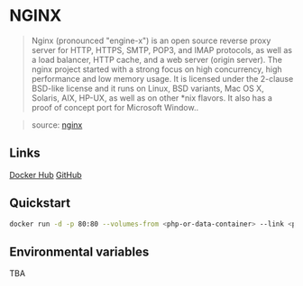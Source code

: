 # NGINX

> Nginx (pronounced "engine-x") is an open source reverse proxy server for HTTP, HTTPS, SMTP, POP3, and IMAP protocols, as well as a load balancer, HTTP cache, and a web server (origin server). The nginx project started with a strong focus on high concurrency, high performance and low memory usage. It is licensed under the 2-clause BSD-like license and it runs on Linux, BSD variants, Mac OS X, Solaris, AIX, HP-UX, as well as on other *nix flavors. It also has a proof of concept port for Microsoft Window..

> source: [nginx](https://hub.docker.com/_/nginx/)

## Links

[Docker Hub](https://hub.docker.com/r/drupaldocker/nginx)
[GitHub](https://github.com/drupal-docker/nginx)

## Quickstart

```bash
docker run -d -p 80:80 --volumes-from <php-or-data-container> --link <php-fpm-container>:php drupaldocker/nginx
```

## Environmental variables

TBA
